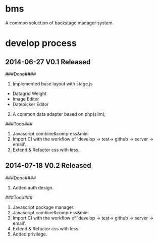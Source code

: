 bms
===

A common soluction of backstage manager system.

develop process
===============

2014-06-27 V0.1 Released
------------------------

###Done####
1. Implemented base layout with stage.js
  + Datagrid Weight
  + Image Editor
  + Datepicker Editor

2. A common data adapter based on php(slim);

###Todo###
1. Javascript combine&compress&mini
2. Import CI with the workflow of 'develop -> test-> github -> server -> email'.
3. Extend & Refactor css with less. 


2014-07-18 V0.2 Released
------------------------

###Done####
1. Added auth design.

###Todo###
1. Javascript package manager.
2. Javascript combine&compress&mini
3. Import CI with the workflow of 'develop -> test-> github -> server -> email'.
4. Extend & Refactor css with less.
5. Added privilege.
